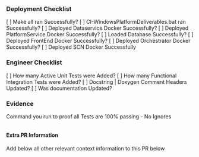 ### Deployment Checklist

[  ] Make all ran Successfully?
[  ] CI-WindowsPlatformDeliverables.bat ran Successfully?
[  ] Deployed Dataservice Docker Successfully?
[  ] Deployed PlatformService Docker Successfully?
[  ] Loaded Database Successfully?
[  ] Deployed FrontEnd Docker Successfully?
[  ] Deployed Orchestrator Docker Successfully?
[  ] Deployed SCN Docker Successfully

### Engineer Checklist

[  ] How many Active Unit Tests were Added?
[  ] How many Functional Integration Tests were Added?
[  ] Docstring | Doxygen Comment Headers Updated?
[  ] Was documentation Updated?

### Evidence

Command you run to proof all Tests are 100% passing - No Ignores 
```
```

#### Extra PR Information

Add below all other relevant context information to this PR below 
```
```
